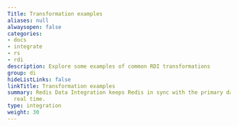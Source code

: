 ```yaml
---
Title: Transformation examples
aliases: null
alwaysopen: false
categories:
- docs
- integrate
- rs
- rdi
description: Explore some examples of common RDI transformations
group: di
hideListLinks: false
linkTitle: Transformation examples
summary: Redis Data Integration keeps Redis in sync with the primary database in near
  real time.
type: integration
weight: 30
---
```

